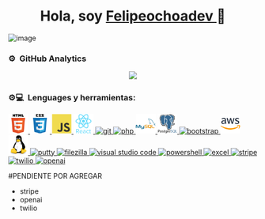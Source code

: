 <div align="center">
  <h1 align="center">
    Hola, soy 
    <a href="https://felipeochoa.co">
      Felipeochoadev
    </a> 👋
  </h1>
</div>

![image](https://github.com/user-attachments/assets/cf9243c3-002c-4ef8-8c0b-8e2e35fb176a)

### ⚙️ &nbsp;GitHub Analytics
<p align="center">
  <a href="https://github.com/Felipeochoadev">
    <img height="180em" src="https://github-readme-stats-eight-theta.vercel.app/api/top-langs/?username=Felipeochoadev&layout=compact&langs_count=8&theme=algolia"/>
  </a>
</p>

### ⚙💻 &nbsp;Lenguages y herramientas:
<p align="left"> 
  <a href="https://www.w3.org/html/">
   <img src="https://raw.githubusercontent.com/devicons/devicon/master/icons/html5/html5-original-wordmark.svg" alt="html5" width="40" height="40"/>
  </a>
  <a href="https://www.w3schools.com/css/"> 
    <img src="https://raw.githubusercontent.com/devicons/devicon/master/icons/css3/css3-original-wordmark.svg" alt="css3" width="40" height="40"/> 
  </a>   
  <a href="https://developer.mozilla.org/en-US/docs/Web/JavaScript">
    <img src="https://raw.githubusercontent.com/devicons/devicon/master/icons/javascript/javascript-original.svg" alt="javascript" width="40" height="40"/>
  </a>
  <a href="https://reactjs.org/">
    <img src="https://raw.githubusercontent.com/devicons/devicon/master/icons/react/react-original-wordmark.svg" alt="react" width="40" height="40"/> 
  </a>
  <a href="https://git-scm.com/"> 
    <img src="https://www.vectorlogo.zone/logos/git-scm/git-scm-icon.svg" alt="git" width="40" height="40"/> 
  </a>
  <a href="[https://reactjs.org/](https://www.php.net/)">
    <img src="https://www.php.net//images/logos/new-php-logo.svg" alt="php" width="40" height="40"/> 
  </a> 
  <a href="https://www.mysql.com/">
    <img src="https://raw.githubusercontent.com/devicons/devicon/master/icons/mysql/mysql-original-wordmark.svg" alt="mysql" width="40" height="40"/>
  </a> 
  <a href="https://www.postgresql.org">
    <img src="https://raw.githubusercontent.com/devicons/devicon/master/icons/postgresql/postgresql-original-wordmark.svg" alt="postgresql" width="40" height="40"/>
  </a>
  <a href="https://getbootstrap.com"> 
    <img src="https://getbootstrap.com/docs/5.3/assets/brand/bootstrap-logo-shadow.png" alt="bootstrap" width="40" height="40"/> 
  </a>
  <a href="https://aws.amazon.com">
    <img src="https://raw.githubusercontent.com/devicons/devicon/master/icons/amazonwebservices/amazonwebservices-original-wordmark.svg" alt="aws" width="40" height="40"/>
  </a>
  <a href="https://www.linux.org/">
    <img src="https://raw.githubusercontent.com/devicons/devicon/master/icons/linux/linux-original.svg" alt="linux" width="40" height="40"/> 
  </a>
  <a href="https://www.putty.org/">
    <img src="https://upload.wikimedia.org/wikipedia/commons/b/b6/PuTTY_icon_128px.png" alt="putty" width="40" height="40"/> 
  </a>
  <a href="https://filezilla-project.org/">
    <img src="https://upload.wikimedia.org/wikipedia/commons/thumb/0/01/FileZilla_logo.svg/380px-FileZilla_logo.svg.png" alt="filezilla" width="40" height="40"/> 
  </a>
  <a href="https://code.visualstudio.com/">
    <img src="https://code.visualstudio.com/assets/images/code-stable-white.png" alt="visual studio code" width="40" height="40"/> 
  </a>
  <a href="https://learn.microsoft.com/es-es/powershell/scripting/overview?view=powershell-7.4">
    <img src="https://upload.wikimedia.org/wikipedia/commons/2/2f/PowerShell_5.0_icon.png" alt="powershell" width="40" height="40"/> 
  </a>
  <a href="https://www.microsoft.com/es-co/microsoft-365/excel">
    <img src="https://upload.wikimedia.org/wikipedia/commons/thumb/7/73/Microsoft_Excel_2013-2019_logo.svg/587px-Microsoft_Excel_2013-2019_logo.svg.png" alt="excel" width="40" height="40"/> 
  </a>
  <a href="https://stripe.com/es">
    <img src="https://cdn.worldvectorlogo.com/logos/stripe-2.svg" alt="stripe" width="40" height="40"/> 
  </a>
  <a href="https://www.twilio.com/es-mx">
    <img src="https://cdn.worldvectorlogo.com/logos/twilio.svg" alt="twilio" width="40" height="40"/> 
  </a>
  <a href="https://openai.com/">
    <img src="https://upload.wikimedia.org/wikipedia/commons/thumb/0/04/ChatGPT_logo.svg/512px-ChatGPT_logo.svg.png" alt="openai" width="40" height="40"/> 
  </a>
</p>

#PENDIENTE POR AGREGAR
- stripe
- openai
- twilio

